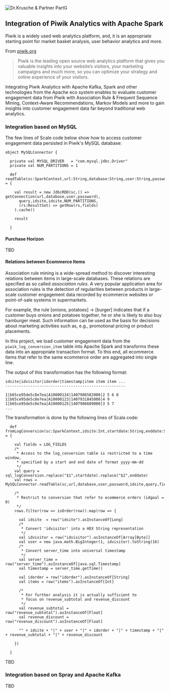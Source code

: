 ![Dr.Krusche & Partner PartG](https://raw.github.com/skrusche63/spark-elastic/master/images/dr-kruscheundpartner.png)

## Integration of Piwik Analytics with Apache Spark 

Piwik is a widely used web analytics platform, and, it is an appropriate starting point for market basket analysis, user behavior analytics and more.

From [piwik.org](http://piwik.org/)
> Piwik is the leading open source web analytics platform that gives you valuable insights into your website’s visitors, your marketing campaigns and much more, so you can optimize your strategy and online experience of your visitors.

Integrating Piwik Analytics with Apache Kafka, Spark and other technologies from the Apache eco system enables to evaluate customer engagement data from Piwik with Association Rule & Frequent Sequence Mining, Context-Aware Recommendations, Markov Models and more to gain insights into customer engagement data far beyond traditional web analytics.

### Integration based on MySQL

The few lines of Scale code below show how to access customer engagement data persisted in Piwik's MySQL database:
```
object MySQLConnector {

  private val MYSQL_DRIVER   = "com.mysql.jdbc.Driver"
  private val NUM_PARTITIONS = 1
   
  def readTable(sc:SparkContext,url:String,database:String,user:String,password:String,idsite:Int,query:String,fields:List[String]):RDD[Map[String,Any]] = {
    
    val result = new JdbcRDD(sc,() => getConnection(url,database,user,password),
      query,idsite,idsite,NUM_PARTITIONS,
      (rs:ResultSet) => getRow(rs,fields)
    ).cache()

    result
    
  }

```

#### Purchase Horizon

TBD

#### Relations between Ecommerce Items 

Association rule mining is a wide-spread method to discover interesting relations between items in large-scale databases. These relations 
are specified as so called *association rules*. A very popular application area for association rules is the detection of regularities between 
products in large-scale customer engagement data recorded by ecommerce websites or point-of-sale systems in supermarkets.

For example, the rule [onions, potatoes] -> [burger] indicates that if a customer buys onions and potatoes together, he or she is likely to also buy 
hamburger meat. Such information can be used as the basis for decisions about marketing activities such as, e.g., promotional pricing or product placements. 

In this project, we load customer engagement data from the `piwik_log_conversion_item` table into Apache Spark and transforms these data into an 
appropriate transaction format. To this end, all ecommerce items that refer to the same ecommerce order are aggregated into single line.

The output of this transformation has the following format:
```
idsite|idvisitor|idorder|timestamp|item item item ...
-----------------------------------------------------

1|b65ce95de5c8e7ea|A10000124|1407986582000|2 5 6 8 
1|b65ce95de5c8e7ea|A10000123|1407931845000|4 9
1|b65ce95de5c8e7ea|A10000125|1407986689000|3 5 7
...

```

The transformation is done by the following lines of Scala code:
```
  def fromLogConversion(sc:SparkContext,idsite:Int,startdate:String,enddate:String):RDD[String] = {

    val fields = LOG_FIELDS
    /*
     * Access to the log_conversion table is restricted to a time window,
     * specified by a start and end date of format yyyy-mm-dd
     */
    val query = sql_logConversion.replace("$1",startdate).replace("$2",enddate)   
    val rows = MySQLConnector.readTable(sc,url,database,user,password,idsite,query,fields)  
  
    /*
     * Restrict to conversion that refer to ecommerce orders (idgoal = 0)
     */
    rows.filter(row => isOrder(row)).map(row => {
      
      val idsite  = row("idsite").asInstanceOf[Long]
      /*
       * Convert 'idvisitor' into a HEX String representation
       */
      val idvisitor = row("idvisitor").asInstanceOf[Array[Byte]]     
      val user = new java.math.BigInteger(1, idvisitor).toString(16)
      /*
       * Convert server_time into universal timestamp
       */
      val server_time = row("server_time").asInstanceOf[java.sql.Timestamp]
      val timestamp = server_time.getTime()
      
      val idorder = row("idorder").asInstanceOf[String]      
      val items = row("items").asInstanceOf[Int]
      
      /*
       * For further analysis it is actually sufficient to
       * focus on revenue_subtotal and revenue_discount
       */
      val revenue_subtotal = row("revenue_subtotal").asInstanceOf[Float]
      val revenue_discount = row("revenue_discount").asInstanceOf[Float]

      "" + idsite + "|" + user + "|" + idorder + "|" + timestamp + "|" + revenue_subtotal + "|" + revenue_discount
      
    })
    
  }
```

TBD

### Integration based on Spray and Apache Kafka

TBD
